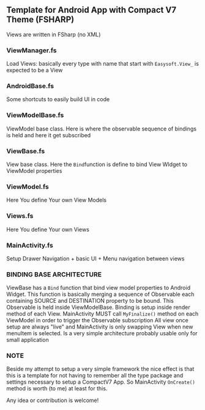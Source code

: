 ﻿## Template for Android App with Compact V7 Theme (FSHARP)
Views are written in FSharp (no XML)

### ViewManager.fs
Load Views: basically every type with name that start with `Easysoft.View_` is expected to be a View

### AndroidBase.fs
Some shortcuts to easily build UI in code

### ViewModelBase.fs
ViewModel base class. Here is where the observable sequence of bindings is held and here it get subscribed

### ViewBase.fs
View base class. Here the `Bind`function is define to bind View WIdget to ViewModel properties

### ViewModel.fs
Here You define Your own View Models

### Views.fs
Here You define Your own Views

### MainActivity.fs
Setup Drawer Navigation + basic UI + Menu navigation between views

### BINDING BASE ARCHITECTURE
ViewBase has a `Bind` function that bind view model properties to Android Widget. This function is basically merging a sequence of
Observable each containing SOURCE and DESTINATION property to be bound.
This Observable is held inside ViewModelBase.
Binding is setup inside render method of each View.
MainActivity MUST call `MyFinalize()` method on each ViewModel in order to trigger the Observable subscription
All view once setup are always "live" and MainActivity is only swapping View when new menuItem is selected.
Is a very simple architecture probably usable only for small application

### NOTE
Beside my attempt to setup a very simple framework the nice effect is that this is a template for not having to remember all the type package and settings necessary to setup a CompactV7 App.
So MainActivity `OnCreate()` method is worth (to me) at least for this.


Any idea or contribution is welcome!
